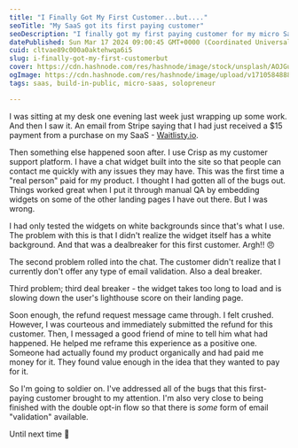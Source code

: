 ```yaml
---
title: "I Finally Got My First Customer...but...."
seoTitle: "My SaaS got its first paying customer"
seoDescription: "I finally got my first paying customer for my micro SaaS that I built and launched recently. Let's take a look at what happened."
datePublished: Sun Mar 17 2024 09:00:45 GMT+0000 (Coordinated Universal Time)
cuid: cltvae89c000a0aktehwqa6i5
slug: i-finally-got-my-first-customerbut
cover: https://cdn.hashnode.com/res/hashnode/image/stock/unsplash/AOJGuIJkoBc/upload/b0de118aa99cd321f9a05b17ec8a4801.jpeg
ogImage: https://cdn.hashnode.com/res/hashnode/image/upload/v1710584888188/e6429029-0cca-479f-a70f-cda449f36eaf.jpeg
tags: saas, build-in-public, micro-saas, solopreneur

---
```


I was sitting at my desk one evening last week just wrapping up some work. And then I saw it. An email from Stripe saying that I had just received a $15 payment from a purchase on my SaaS - [Waitlisty.io](https://waitlisty.io).

Then something else happened soon after. I use Crisp as my customer support platform. I have a chat widget built into the site so that people can contact me quickly with any issues they may have. This was the first time a "real person" paid for my product. I thought I had gotten all of the bugs out. Things worked great when I put it through manual QA by embedding widgets on some of the other landing pages I have out there. But I was wrong.

I had only tested the widgets on white backgrounds since that's what I use. The problem with this is that I didn't realize the widget itself has a white background. And that was a dealbreaker for this first customer. Argh!! 😠

The second problem rolled into the chat. The customer didn't realize that I currently don't offer any type of email validation. Also a deal breaker.

Third problem; third deal breaker - the widget takes too long to load and is slowing down the user's lighthouse score on their landing page.

Soon enough, the refund request message came through. I felt crushed. However, I was courteous and immediately submitted the refund for this customer. Then, I messaged a good friend of mine to tell him what had happened. He helped me reframe this experience as a positive one. Someone had actually found my product organically and had paid me money for it. They found value enough in the idea that they wanted to pay for it.

So I'm going to soldier on. I've addressed all of the bugs that this first-paying customer brought to my attention. I'm also very close to being finished with the double opt-in flow so that there is *some* form of email "validation" available.

Until next time 👋